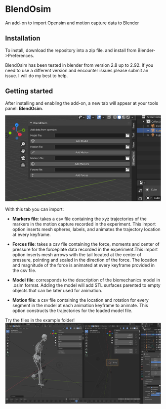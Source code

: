 # BlendOsim
An add-on to import Opensim and motion capture data to Blender

## Installation

To install, download the repository into a zip file.  and install from Blender->Preferences.

BlendOsim has been tested in blender from version 2.8 up to 2.92. If you need to use a different version and encounter issues please submit an issue. I will do my best to help.

## Getting started

After installing and enabling the add-on, a new tab will appear at your tools panel: **BlendOsim**. 

![Options added to the tools panel](doc/toolspanel.png)

With this tab you can import:

- **Markers file**: takes a csv file containing the xyz trajectories of the markers in the motion capture recorded in the experiment. This import option inserts mesh spheres, labels, and animates the trajectory location at every keyframe.

- **Forces file**: takes a csv file containing the force, moments and center of pressure for the forceplate data recorded in the experiment.This import option inserts mesh arrows with the tail located at the center of pressure, pointing and scaled in the direction of the force. The location and magnitude of the force is animated at every keyframe provided in the csv file.

- **Model file**: corresponds to the description of the biomechanics model in .osim format. Adding the model will add STL surfaces parented to empty objects that can be later used for animation. 

- **Motion file**: a csv file containing the location and rotation for every segment in the model at each animation keyframe to animate. This option constructs the trajectories for the loaded model file.

Try the files in the example folder!
![This is what you would see](doc/bones.png)


